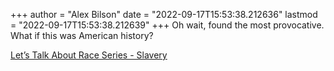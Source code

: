 +++
author = "Alex Bilson"
date = "2022-09-17T15:53:38.212636"
lastmod = "2022-09-17T15:53:38.212639"
+++
Oh wait, found the most provocative. What if this was American history?

[Let’s Talk About Race Series - Slavery](https://qph.cf2.quoracdn.net/main-qimg-c27c799063d187d9616c122233f5a108-pjlq)